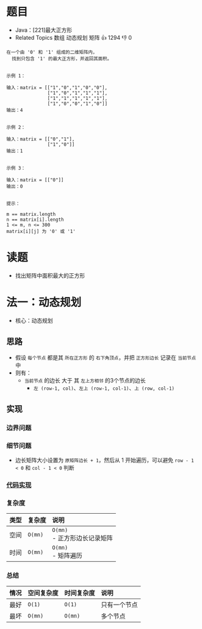 # 题目

- Java：[221]最大正方形
- Related Topics 数组 动态规划 矩阵 👍 1294 👎 0

```text
在一个由 '0' 和 '1' 组成的二维矩阵内，
  找到只包含 '1' 的最大正方形，并返回其面积。 


示例 1： 

输入：matrix = [["1","0","1","0","0"],
               ["1","0","1","1","1"],
               ["1","1","1","1","1"],
               ["1","0","0","1","0"]]
输出：4


示例 2： 

输入：matrix = [["0","1"],
               ["1","0"]]
输出：1


示例 3： 

输入：matrix = [["0"]]
输出：0


提示： 

m == matrix.length 
n == matrix[i].length 
1 <= m, n <= 300 
matrix[i][j] 为 '0' 或 '1' 
```

# 读题

- 找出矩阵中面积最大的正方形

# 法一：动态规划

- 核心：动态规划

## 思路

- 假设 `每个节点` 都是其 `所在正方形` 的 `右下角顶点`，并把 `正方形边长` 记录在 `当前节点` 中
- 则有：
  - `当前节点` 的边长 大于 其 `左上方相邻` 的3个节点的边长
    - `左 (row-1, col)`、`左上 (row-1, col-1)`、`上 (row, col-1)`

## 实现

### 边界问题

### 细节问题

- 边长矩阵大小设置为 `原矩阵边长 + 1`，然后从 1 开始遍历，可以避免 `row - 1 < 0` 和 `col - 1 < 0` 判断

### [代码实现](Demo01.java)

### 复杂度

类型 | 复杂度 | 说明
:--- |:--- |:---
空间 | `O(mn)` | `O(mn)` </br> - 正方形边长记录矩阵
时间 | `O(mn)` | `O(mn)` </br> - 矩阵遍历

### 总结

情况 | 空间复杂度 | 时间复杂度 | 说明
:--- |:--- |:--- |:---
最好 | `O(1)` | `O(1)` | 只有一个节点
最坏 | `O(mn)` | `O(mn)` | 多个节点
